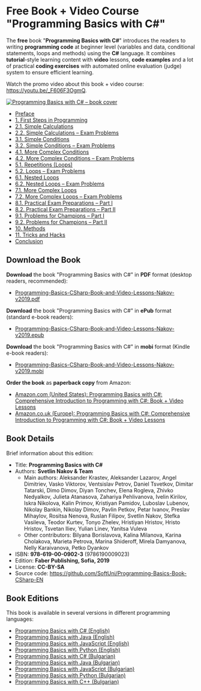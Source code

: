 # Free Book + Video Course "Programming Basics with C#" 

The **free** book "**Programming Basics with C#**" introduces the readers to writing **programming code** at beginner level (variables and data, conditional statements, loops and methods) using the **C#** language. It combines **tutorial**-style learning content with **video** lessons, **code examples** and a lot of practical **coding exercises** with automated online evaluation (judge) system to ensure efficient learning.

Watch the promo video about this book + video course: https://youtu.be/_F606F3OgmQ.

<a href="https://github.com/SoftUni/Programming-Basics-Book-CSharp-EN/blob/master/resources/Programming-Basics-CSharp-Book-and-Video-Lessons-Nakov-v2019.pdf"><img src="/assets/CSharp-Programming-Basics-Book-Cover.png" alt="Programming Basics with C# – book cover" class="readme-book-cover-image" /></a>

 * [Preface](Content/Preface/overview.md)
 * [1. First Steps in Programming](Content/Chapter-1-first-steps-in-programming/overview.md)
 * [2.1. Simple Calculations](Content/Chapter-2-1-simple-calculations/overview.md)
 * [2.2. Simple Calculations – Exam Problems](Content/Chapter-2-2-simple-calculations-exam-problems/overview.md)
 * [3.1. Simple Conditions](Content/Chapter-3-1-simple-conditions/overview.md)
 * [3.2. Simple Conditions – Exam Problems](Content/Chapter-3-2-simple-conditions-exam-problems/overview.md)
 * [4.1. More Complex Conditions](Content/Chapter-4-1-complex-conditions/overview.md)
 * [4.2. More Complex Conditions – Exam Problems](Content/Chapter-4-2-complex-conditions-exam-problems/overview.md)
 * [5.1. Repetitions (Loops)](Content/Chapter-5-1-loops/overview.md)
 * [5.2. Loops – Exam Problems](Content/Chapter-5-2-loops-exam-problems/overview.md)
 * [6.1. Nested Loops](Content/Chapter-6-1-nested-loops/overview.md)
 * [6.2. Nested Loops – Exam Problems](Content/Chapter-6-2-nested-loops-exam-problems/overview.md)
 * [7.1. More Complex Loops](Content/Chapter-7-1-complex-loops/overview.md)
 * [7.2. More Complex Loops – Exam Problems](Content/Chapter-7-2-complex-loops-exam-problems/overview.md)
 * [8.1. Practical Exam Preparations – Part I](Content/Chapter-8-1-exam-preparation/overview.md)
 * [8.2. Practical Exam Preparations – Part II](Content/Chapter-8-2-exam-preparation-part-2/overview.md)
 * [9.1. Problems for Champions – Part I](Content/Chapter-9-1-problems-for-champions/overview.md)
 * [9.2. Problems for Champions – Part II](Content/Chapter-9-2-problems-for-champions-part-2/overview.md)
 * [10. Methods](Content/Chapter-10-methods/overview.md)
 * [11. Tricks and Hacks](Content/Chapter-11-tricks-and-hacks/overview.md)
 * [Conclusion](Content/Conclusion/overview.md)



 

## Download the Book

**Download** the book "Programming Basics with C#" in **PDF** format (desktop readers, recommended):
* <a href="https://github.com/SoftUni/Programming-Basics-Book-CSharp-EN/blob/master/resources/Programming-Basics-CSharp-Book-and-Video-Lessons-Nakov-v2019.pdf">Programming-Basics-CSharp-Book-and-Video-Lessons-Nakov-v2019.pdf</a>

**Download** the book "Programming Basics with C#" in **ePub** format (standard e-book readers):
* <a href="https://github.com/SoftUni/Programming-Basics-Book-CSharp-EN/blob/master/resources/Programming-Basics-CSharp-Book-and-Video-Lessons-Nakov-v2019.epub?raw=true">Programming-Basics-CSharp-Book-and-Video-Lessons-Nakov-v2019.epub</a>

**Download** the book "Programming Basics with C#" in **mobi** format (Kindle e-book readers):
* <a href="https://github.com/SoftUni/Programming-Basics-Book-CSharp-EN/blob/master/resources/Programming-Basics-CSharp-Book-and-Video-Lessons-Nakov-v2019.mobi?raw=true">Programming-Basics-CSharp-Book-and-Video-Lessons-Nakov-v2019.mobi</a>

**Order the book** as **paperback copy** from Amazon:
 - <a href="https://www.amazon.com/dp/6190009026">Amazon.com (United States): Programming Basics with C#: Comprehensive Introduction to Programming with C#: Book + Video Lessons</a>
 - <a href="https://www.amazon.co.uk/dp/6190009026">Amazon.co.uk (Europe): Programming Basics with C#: Comprehensive Introduction to Programming with C#: Book + Video Lessons</a>

## Book Details

Brief information about this edition:
 * Title: **Programming Basics with C#**
 * Authors: **Svetlin Nakov & Team**
   * Main authors: Aleksander Krastev, Aleksander Lazarov, Angel Dimitriev, Vasko Viktorov, Ventsislav Petrov, Daniel Tsvetkov, Dimitar Tatarski, Dimo Dimov, Diyan Tonchev, Elena Rogleva, Zhivko Nedyalkov, Julieta Atanasova, Zahariya Pehlivanova, Ivelin Kirilov, Iskra Nikolova, Kalin Primov, Kristiyan Pamidov, Luboslav Lubenov, Nikolay Bankin, Nikolay Dimov, Pavlin Petkov, Petar Ivanov, Preslav Mihaylov, Rositsa Nenova, Ruslan Filipov, Svetlin Nakov, Stefka Vasileva, Teodor Kurtev, Tonyo Zhelev, Hristiyan Hristov, Hristo Hristov, Tsvetan Iliev, Yulian Linev, Yanitsa Vuleva
   * Other contributors: Bilyana Borislavova, Kalina Milanova, Karina Cholakova, Marieta Petrova, Marina Shideroff, Mirela Damyanova, Nelly Karaivanova, Petko Dyankov
 * ISBN: **978-619-00-0902-3** (9786190009023)
 * Edition: **Faber Publishing, Sofia, 2019**
 * License: **CC-BY-SA**
 * Source code: https://github.com/SoftUni/Programming-Basics-Book-CSharp-EN

## Book Editions

This book is available in several versions in different programming languages:
 * [Programming Basics with C# (English)](https://csharp-book.softuni.org)
 * [Programming Basics with Java (English)](https://java-book.softuni.org)
 * [Programming Basics with JavaScript (English)](https://js-book.softuni.org)
 * [Programming Basics with Python (English)](https://python-book.softuni.org)
 * [Programming Basics with C# (Bulgarian)](https://csharp-book.softuni.bg)
 * [Programming Basics with Java (Bulgarian)](https://java-book.softuni.bg)
 * [Programming Basics with JavaScript (Bulgarian)](https://js-book.softuni.bg)
 * [Programming Basics with Python (Bulgarian)](https://python-book.softuni.bg)
 * [Programming Basics with C++ (Bulgarian)](https://cpp-book.softuni.bg)

